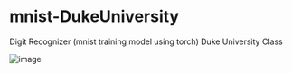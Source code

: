 # mnist-DukeUniversity
Digit Recognizer (mnist training model using torch) Duke University Class

![image](https://user-images.githubusercontent.com/58158274/130174374-3ca5ab62-7969-4ca1-a4da-a33b5c16ef2e.png)

